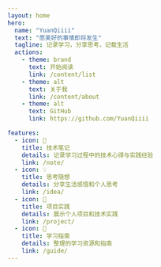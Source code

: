```yaml
---
layout: home
hero:
  name: "YuanQiiii"
  text: "愿美好的事情即将发生"
  tagline: 记录学习，分享思考，记载生活
  actions:
    - theme: brand
      text: 开始阅读
      link: /content/list
    - theme: alt
      text: 关于我
      link: /content/about
    - theme: alt
      text: GitHub
      link: https://github.com/YuanQiiii

features:
  - icon: 📝
    title: 技术笔记
    details: 记录学习过程中的技术心得与实践经验
    link: /note/
  - icon: 💡
    title: 思考随想
    details: 分享生活感悟和个人思考
    link: /idea/
  - icon: 🚀
    title: 项目实践
    details: 展示个人项目和技术实践
    link: /project/
  - icon: 📖
    title: 学习指南
    details: 整理的学习资源和指南
    link: /guide/
---
```



